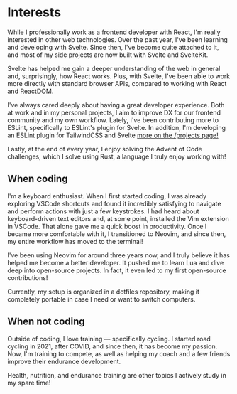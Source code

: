 # Interests

While I professionally work as a frontend developer with React, I'm really
interested in other web technologies. Over the past year, I've been learning and
developing with Svelte. Since then, I've become quite attached to it, and most
of my side projects are now built with Svelte and SvelteKit.

Svelte has helped me gain a deeper understanding of the web in general and,
surprisingly, how React works. Plus, with Svelte, I've been able to work more directly
with standard browser APIs, compared to working with React and ReactDOM.

I've always cared deeply about having a great developer experience. Both at work
and in my personal projects, I aim to improve DX for our frontend community
and my own workflow. Lately, I've been contributing more to ESLint, specifically
to ESLint's plugin for Svelte. In addition, I'm developing an ESLint plugin
for TailwindCSS and Svelte [more on the /projects page!](/projects)

Lastly, at the end of every year, I enjoy solving the Advent of Code challenges,
which I solve using Rust, a language I truly enjoy working with!

## When coding

I'm a keyboard enthusiast. When I first started coding, I was already exploring
VSCode shortcuts and found it incredibly satisfying to navigate and perform actions
with just a few keystrokes. I had heard about keyboard-driven text editors and, at
some point, installed the Vim extension in VSCode. That alone gave me a quick boost
in productivity. Once I became more comfortable with it, I transitioned to Neovim,
and since then, my entire workflow has moved to the terminal!

I've been using Neovim for around three years now, and I truly believe it has helped
me become a better developer. It pushed me to learn Lua and dive deep into open-source
projects. In fact, it even led to my first open-source contributions!

Currently, my setup is organized in a dotfiles repository, making it completely portable
in case I need or want to switch computers.

## When not coding

Outside of coding, I love training — specifically cycling. I started road cycling in 2021,
after COVID, and since then, it has become my passion. Now, I'm training to compete, as well
as helping my coach and a few friends improve their endurance development.

Health, nutrition, and endurance training are other topics I actively study in my spare time!
